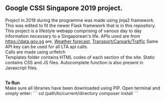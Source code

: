 ## Google CSSI Singapore 2019 project. <br>
Project in 2019 during the programme was made using jinja2 framework. This was edited to fit the newer Flask framework that is in this repository.<br>
This project is a lifestyle webapp comprising of various day to day information necessary to a Singaporean's life. APIs used are from <https://data.gov.sg> are, [Weather forecast](https://data.gov.sg/dataset/weather-forecast), [Transport/Carpark/Traffic](https://datamall.lta.gov.sg/content/datamall/en/dynamic-data.html) Same API key can be used for all LTA api calls.
<br>
Calls are made using urlfetch
<br>
Templates folder contains HTML codes of each section of the site. Static contains CSS and JS files. Autocomplete function is also present in Javascript files. 

<br>
<b>To Run</b>
<br>
Make sure all libraries have been downloaded using PIP. Open terminal and simply enter:
```
cd /path/to/current/directory
composer install
```

